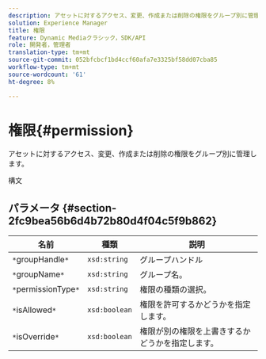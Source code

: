 ```yaml
---
description: アセットに対するアクセス、変更、作成または削除の権限をグループ別に管理します。
solution: Experience Manager
title: 権限
feature: Dynamic Mediaクラシック，SDK/API
role: 開発者，管理者
translation-type: tm+mt
source-git-commit: 052bfcbcf1bd4ccf60afa7e3325bf58dd07cba85
workflow-type: tm+mt
source-wordcount: '61'
ht-degree: 8%

---
```



# 権限{#permission}

アセットに対するアクセス、変更、作成または削除の権限をグループ別に管理します。

構文

## パラメータ {#section-2fc9bea56b6d4b72b80d4f04c5f9b862}

| 名前 | 種類 | 説明 |
|---|---|---|
| `*`groupHandle`*` | `xsd:string` | グループハンドル |
| `*`groupName`*` | `xsd:string` | グループ名。 |
| `*`permissionType`*` | `xsd:string` | 権限の種類の選択。 |
| `*`isAllowed`*` | `xsd:boolean` | 権限を許可するかどうかを指定します。 |
| `*`isOverride`*` | `xsd:boolean` | 権限が別の権限を上書きするかどうかを指定します。 |

